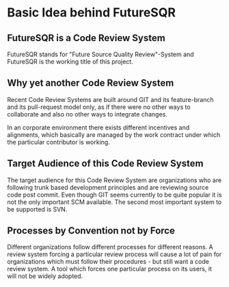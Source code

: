 # Basic Idea behind FutureSQR

## FutureSQR is a Code Review System

FutureSQR stands for "Future Source Quality Review"-System and FutureSQR is the working title of this project.

## Why yet another Code Review System

Recent Code Review Systems are built around GIT and its feature-branch and its pull-request model only, as
if there were no other ways to collaborate and also no other ways to integrate changes.
 
In an corporate environment there exists different incentives and alignments, which basically are managed 
by the work contract under which the particular contributor is working.

## Target Audience of this Code Review System

The target audience for this Code Review System are organizations who are following trunk based development
principles and are reviewing source code post commit. Even though GIT seems currently to be quite popular it
is not the only important SCM available. The second most important system to be supported is SVN.

## Processes by Convention not by Force

Different organizations follow different processes for different reasons. A review system forcing a particular
review process will cause a lot of pain for organizations which must follow their procedures - but still want
a code review system. A tool which forces one particular process on its users, it will not be widely adopted.    